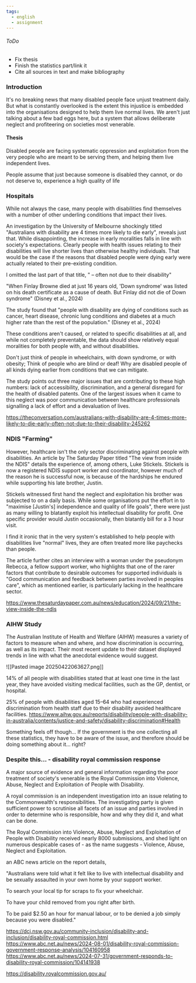 ```yaml
---
tags:
  - english
  - assignment
---
```


###### ToDo
- Fix thesis
- Finish the statistics part/link it
- Cite all sources in text and make bibliography

### Introduction
It's no breaking news that many disabled people face unjust treatment daily. But what is constantly overlooked is the extent this injustice is embedded into the organisations designed to help them live normal lives. We aren't just talking about a few bad eggs here, but a system that allows deliberate neglect and profiteering on societies most venerable.

#### Thesis
Disabled people are facing systematic oppression and exploitation from the very people who are meant to be serving them, and helping them live independent lives. 

People assume that just because someone is disabled they cannot, or do not deserve to, experience a high quality of life
### Hospitals 

While not always the case, many people with disabilities find themselves with a number of other underling conditions that impact their lives. 

An investigation by the University of Melbourne shockingly titled "Australians with disability are 4 times more likely to die early", reveals just that. While disappointing, the increase in early moralities falls in line with society's expectations. Clearly people with health issues relating to their disabilities will live shorter lives than otherwise healthy individuals. That would be the case if the reasons that disabled people were dying early were actually related to their pre-existing condition. 

I omitted the last part of that title, " – often not due to their disability"

"When Finlay Browne died at just 16 years old, 'Down syndrome' was listed on his death certificate as a cause of death. But Finlay did not die of Down syndrome" (Disney et al., 2024)

The study found that "people with disability are dying of conditions such as cancer, heart disease, chronic lung conditions and diabetes at a much higher rate than the rest of the population." (Disney et al., 2024)

These conditions aren't caused, or related to specific disabilities at all, and while not completely preventable, the data should show relatively equal moralities for both people with, and without disabilities.

Don't just think of people in wheelchairs, with down syndrome, or with obesity; Think of people who are blind or deaf! Why are disabled people of all kinds dying earlier from conditions that we can mitigate. 

The study points out three major issues that are contributing to these high numbers: lack of accessibility, discrimination, and a general disregard for the health of disabled patents. One of the largest issues when it came to this neglect was poor communication between healthcare professionals signalling a lack of effort and a devaluation of lives.

https://theconversation.com/australians-with-disability-are-4-times-more-likely-to-die-early-often-not-due-to-their-disability-245262

### NDIS "Farming"
However, healthcare isn't the only sector discriminating against people with disabilities. An article by The Saturday Paper titled "The view from inside the NDIS" details the experience of, among others, Luke Stickels. Stickels is now a registered NDIS support worker and coordinator, however much of the reason he is successful now, is because of the hardships he endured while supporting his late brother, Justin. 

Stickels witnessed first hand the neglect and exploitation his brother was subjected to on a daily basis. While some organisations put the effort in to "maximise [Justin's] independence and quality of life goals", there were just as many willing to blatantly exploit his intellectual disability for profit. One specific provider would Justin occasionally, then blatantly bill for a 3 hour visit.  

I find it ironic that in the very system's established to help people with disabilities live "normal" lives, they are often treated more like paychecks than people.

The article further cites an interview with a woman under the pseudonym Rebecca, a fellow support worker, who highlights that one of the rarer factors that contribute to desirable outcomes for supported individuals is "Good communication and feedback between parties involved in peoples care", which as mentioned earlier, is particularly lacking in the healthcare sector.

https://www.thesaturdaypaper.com.au/news/education/2024/09/21/the-view-inside-the-ndis
### AIHW Study

The Australian Institute of Health and Welfare (AIHW) measures a variety of factors to measure when and where, and how discrimination is occurring, as well as its impact. Their most recent update to their dataset displayed trends in line with what the anecdotal evidence would suggest. 


![[Pasted image 20250422063627.png]]

14% of all people with disabilities stated that at least one time in the last year, they have avoided visiting medical facilities, such as the GP, dentist, or hospital.

25% of people with disabilities aged 15–64 who had experienced discrimination from health staff due to their disability avoided healthcare facilities.
https://www.aihw.gov.au/reports/disability/people-with-disability-in-australia/contents/justice-and-safety/disability-discrimination#Health


Something feels off though... If the government is the one collecting all these statistics, they have to be aware of the issue, and therefore should be doing something about it... right?
### Despite this... - disability royal commission response
A major source of evidence and general information regarding the poor treatment of society's venerable is the Royal Commission into Violence, Abuse, Neglect and Exploitation of People with Disability. 

A royal commission is an independent investigation into an issue relating to the Commonwealth's responsibilities. The investigating party is given sufficient power to scrutinise all facets of an issue and parties involved in order to determine  who is responsible, how and why they did it, and what can be done.

The Royal Commission into Violence, Abuse, Neglect and Exploitation of People with Disability received nearly 8000 submissions, and shed light on numerous despicable cases of - as the name suggests - Violence, Abuse, Neglect and Exploitation.

an ABC news article on the report details, 

"Australians were told what it felt like to live with intellectual disability and be sexually assaulted in your own home by your support worker.

To search your local tip for scraps to fix your wheelchair.

To have your child removed from you right after birth.

To be paid $2.50 an hour for manual labour, or to be denied a job simply because you were disabled."



https://dcj.nsw.gov.au/community-inclusion/disability-and-inclusion/disability-royal-commission.html
https://www.abc.net.au/news/2024-08-01/disability-royal-commission-government-response-analysis/104160958
https://www.abc.net.au/news/2024-07-31/government-responds-to-disability-royal-commission/104141938

https://disability.royalcommission.gov.au/